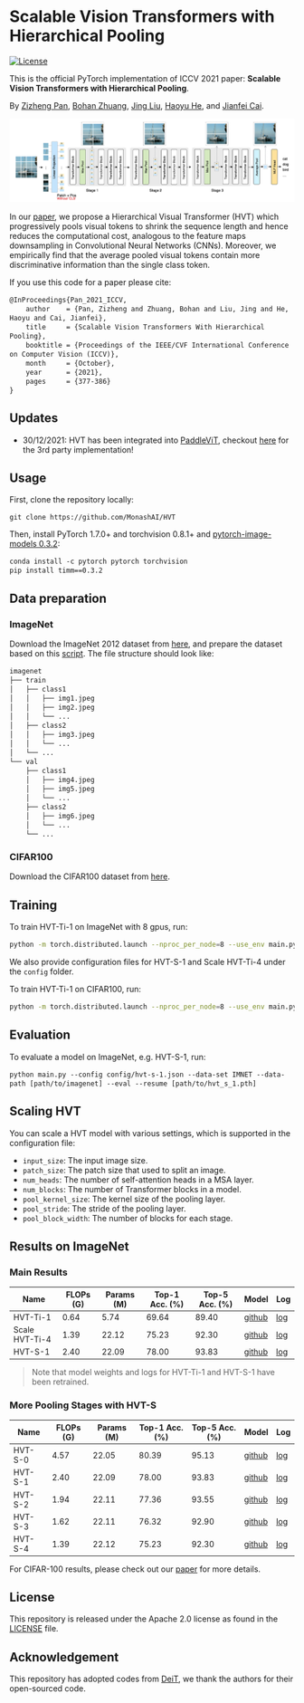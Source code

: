 # Scalable Vision Transformers with Hierarchical Pooling

[![License](https://img.shields.io/badge/License-Apache_2.0-blue.svg)](https://opensource.org/licenses/Apache-2.0)


This is the official PyTorch implementation of  ICCV 2021 paper: **Scalable Vision Transformers with Hierarchical Pooling**.

By [Zizheng Pan](https://scholar.google.com.au/citations?user=w_VMopoAAAAJ&hl=en), [Bohan Zhuang](https://sites.google.com/view/bohanzhuang), [Jing Liu](https://sites.google.com/view/jing-liu/首页), [Haoyu He](https://scholar.google.com/citations?user=aU1zMhUAAAAJ&hl=en), and [Jianfei Cai](https://scholar.google.com/citations?user=N6czCoUAAAAJ&hl=en).

![DeiT](.github/hvt.jpg)

In our [paper](https://arxiv.org/abs/2103.10619), we propose a Hierarchical Visual Transformer (HVT) which progressively pools visual tokens to shrink the sequence length and hence reduces the computational cost, analogous to the feature maps downsampling in Convolutional Neural Networks (CNNs). Moreover, we empirically find that the average pooled visual tokens contain more discriminative information than the single class token. 



If you use this code for a paper please cite:

```
@InProceedings{Pan_2021_ICCV,
    author    = {Pan, Zizheng and Zhuang, Bohan and Liu, Jing and He, Haoyu and Cai, Jianfei},
    title     = {Scalable Vision Transformers With Hierarchical Pooling},
    booktitle = {Proceedings of the IEEE/CVF International Conference on Computer Vision (ICCV)},
    month     = {October},
    year      = {2021},
    pages     = {377-386}
}
```



## Updates

- 30/12/2021: HVT has been integrated into [PaddleViT](https://github.com/BR-IDL/PaddleViT), checkout [here](https://github.com/BR-IDL/PaddleViT/tree/develop/image_classification/HVT) for the 3rd party implementation!



## Usage

First, clone the repository locally:
```
git clone https://github.com/MonashAI/HVT
```
Then, install PyTorch 1.7.0+ and torchvision 0.8.1+ and [pytorch-image-models 0.3.2](https://github.com/rwightman/pytorch-image-models):

```
conda install -c pytorch pytorch torchvision
pip install timm==0.3.2
```



## Data preparation

### ImageNet

Download the ImageNet 2012 dataset from [here](http://image-net.org/), and prepare the dataset based on this [script](https://gist.github.com/BIGBALLON/8a71d225eff18d88e469e6ea9b39cef4). The file structure should look like:

```
imagenet
├── train
│   ├── class1
│   │   ├── img1.jpeg
│   │   ├── img2.jpeg
│   │   └── ...
│   ├── class2
│   │   ├── img3.jpeg
│   │   └── ...
│   └── ...
└── val
    ├── class1
    │   ├── img4.jpeg
    │   ├── img5.jpeg
    │   └── ...
    ├── class2
    │   ├── img6.jpeg
    │   └── ...
    └── ...
```

### CIFAR100

Download the CIFAR100 dataset from [here](https://www.cs.toronto.edu/~kriz/cifar-100-python.tar.gz).



## Training
To train HVT-Ti-1 on ImageNet with 8 gpus, run:

```bash
python -m torch.distributed.launch --nproc_per_node=8 --use_env main.py --config config/hvt-ti-1.json --data-set IMNET --data-path [path/to/imagenet]
```

We also provide configuration files for HVT-S-1 and Scale HVT-Ti-4 under  the `config` folder.

To train HVT-Ti-1 on CIFAR100, run:

```bash
python -m torch.distributed.launch --nproc_per_node=8 --use_env main.py --config config/hvt-ti-1.json --data-set CIFAR --data-path [path/to/cifar100]
```



## Evaluation

To evaluate a model on ImageNet, e.g. HVT-S-1, run:

```
python main.py --config config/hvt-s-1.json --data-set IMNET --data-path [path/to/imagenet] --eval --resume [path/to/hvt_s_1.pth]
```



## Scaling HVT

You can scale a HVT model with various settings, which is supported in the configuration file:

- `input_size`: The input image size.
- `patch_size`: The patch size that used to split an image.
- `num_heads`: The number of self-attention heads in a MSA layer.
- `num_blocks`: The number of Transformer blocks in a model.
- `pool_kernel_size`: The kernel size of the pooling layer.
- `pool_stride`: The stride of the pooling layer.
- `pool_block_width`:  The number of blocks for each stage.



## Results on ImageNet

### Main Results

| Name           | FLOPs (G) | Params (M) | Top-1 Acc. (%) | Top-5 Acc. (%) | Model                                                        | Log                                                          |
| -------------- | --------- | ---------- | -------------- | -------------- | ------------------------------------------------------------ | ------------------------------------------------------------ |
| HVT-Ti-1       | 0.64      | 5.74       | 69.64          | 89.40          | [github](https://github.com/zhuang-group/HVT/releases/download/v1.0/hvt_ti_1.pth) | [log](https://github.com/zhuang-group/HVT/releases/download/v1.0/log_hvt_ti_1) |
| Scale HVT-Ti-4 | 1.39      | 22.12      | 75.23          | 92.30          | [github](https://github.com/zhuang-group/HVT/releases/download/v1.0/scale_hvt_ti_4.pth) | [log](https://github.com/zhuang-group/HVT/releases/download/v1.0/log_scale_hvt_ti_4) |
| HVT-S-1        | 2.40      | 22.09      | 78.00          | 93.83          | [github](https://github.com/zhuang-group/HVT/releases/download/v1.1/hvt_s_1.pth) | [log](https://github.com/zhuang-group/HVT/releases/download/v1.1/hvt_s_1_log.txt) |

> Note that model weights and logs for HVT-Ti-1 and HVT-S-1 have been retrained.

### More Pooling Stages with HVT-S

| Name    | FLOPs (G) | Params (M) | Top-1 Acc. (%) | Top-5 Acc. (%) | Model                                                        | Log                                                          |
| ------- | --------- | ---------- | -------------- | -------------- | ------------------------------------------------------------ | ------------------------------------------------------------ |
| HVT-S-0 | 4.57      | 22.05      | 80.39          | 95.13          | [github](https://github.com/zhuang-group/HVT/releases/download/v1.0/hvt_s_0.pth) | [log](https://github.com/zhuang-group/HVT/releases/download/v1.0/log_hvt_s_0) |
| HVT-S-1 | 2.40      | 22.09      | 78.00          | 93.83          | [github](https://github.com/zhuang-group/HVT/releases/download/v1.1/hvt_s_1.pth) | [log](https://github.com/zhuang-group/HVT/releases/download/v1.1/hvt_s_1_log.txt) |
| HVT-S-2 | 1.94      | 22.11      | 77.36          | 93.55          | [github](https://github.com/zhuang-group/HVT/releases/download/v1.0/hvt_s_2.pth) | [log](https://github.com/zhuang-group/HVT/releases/download/v1.0/log_hvt_s_2) |
| HVT-S-3 | 1.62      | 22.11      | 76.32          | 92.90          | [github](https://github.com/zhuang-group/HVT/releases/download/v1.0/hvt_s_3.pth) | [log](https://github.com/zhuang-group/HVT/releases/download/v1.0/log_hvt_s_3) |
| HVT-S-4 | 1.39      | 22.12      | 75.23          | 92.30          | [github](https://github.com/zhuang-group/HVT/releases/download/v1.0/scale_hvt_ti_4.pth) | [log](https://github.com/zhuang-group/HVT/releases/download/v1.0/log_scale_hvt_ti_4) |

For CIFAR-100 results, please check out our [paper](https://arxiv.org/abs/2103.10619) for more details.



## License

This repository is released under the Apache 2.0 license as found in the [LICENSE](LICENSE) file.



## Acknowledgement

This repository has adopted codes from [DeiT](https://github.com/facebookresearch/deit), we thank the authors for their open-sourced code.

